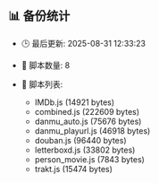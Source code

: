 ## 📊 备份统计

- 🕒 最后更新: 2025-08-31 12:33:23
- 📁 脚本数量: 8
- 📄 脚本列表:

  - IMDb.js (14921 bytes)
  - combined.js (222609 bytes)
  - danmu_auto.js (75676 bytes)
  - danmu_playurl.js (46918 bytes)
  - douban.js (96440 bytes)
  - letterboxd.js (33802 bytes)
  - person_movie.js (7843 bytes)
  - trakt.js (15474 bytes)
